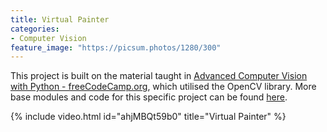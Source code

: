 ```yaml
---
title: Virtual Painter
categories:
- Computer Vision
feature_image: "https://picsum.photos/1280/300"
---
```


This project is built on the material taught in [Advanced Computer Vision with Python - freeCodeCamp.org](https://www.youtube.com/watch?v=01sAkU_NvOY&t=2s), which utilised the OpenCV library.  More base modules and code for this specific project can be found [here](https://github.com/tianlinxu312/cv_projects).

{% include video.html id="ahjMBQt59b0" title="Virtual Painter" %}
